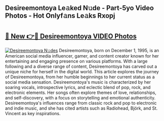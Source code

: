 ## Desireemontoya Le𝚊ked N𝚞de - Part-5yo Video Photos - Hot Onlyf𝚊ns Le𝚊ks Rxopj

# <h2><a href="http://ab48061.deff.icu/?id=Desireemontoya">🔗 New 👉🔴 Desireemontoya VIDEO Photos</a></h2>

[![Desireemontoya N𝚞des](https://i.imgur.com/rIISA9y.gif)](http://ab48061.deff.icu/?id=Desireemontoya)
Desireemontoya, born on December 1, 1995, is an American social media influencer, gamer, and content creator known for her entertaining and engaging presence on various platforms. With a large following and a diverse range of content, Desireemontoya has carved out a unique niche for herself in the digital world. This article explores the journey of Desireemontoya, from her humble beginnings to her current status as a social media sensation. Desireemontoya's music is characterized by her soaring vocals, introspective lyrics, and eclectic blend of pop, rock, and electronic elements. Her songs often explore themes of love, relationships, and self-discovery, with a focus on storytelling and emotional authenticity. Desireemontoya's influences range from classic rock and pop to electronic and indie music, and she has cited artists such as Radiohead, Björk, and St. Vincent as key inspirations.

